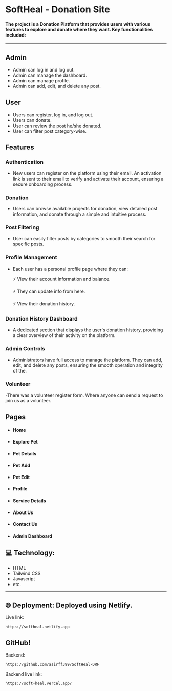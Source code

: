 # SoftHeal - Donation Site 

#### The project is a Donation Platform that provides users with various features to explore and donate where they want. Key functionalities included:
---
## Admin

- Admin can log in and log out.
- Admin can manage the dashboard.
- Admin can manage profile.
- Admin can add, edit, and delete any post.

## User

- Users can register, log in, and log out.
- Users can donate.
- User can review the post he/she donated.
- User can filter post category-wise.

## Features

### Authentication

- New users can register on the platform using their email. An activation link is sent to their email to verify and activate their account, ensuring a secure onboarding process.

### Donation

- Users can browse available projects for donation, view detailed post information, and donate through a simple and intuitive process.

### Post Filtering

- User can easily filter posts by categories to smooth their search for specific posts.

### Profile Management

- Each user has a personal profile page where they can:

     ⚡ View their account information and balance.
  
     ⚡ They can update info from here.
    
     ⚡ View their donation history.

### Donation History Dashboard

- A dedicated section that displays the user's donation history, providing a clear overview of their activity on the platform.

### Admin Controls

- Administrators have full access to manage the platform. They can add, edit, and delete any posts, ensuring the smooth operation and integrity of the.

### Volunteer

-There was a volunteer register form. Where anyone can send a request to join us as a volunteer.

## Pages

- #### Home
- #### Explore Pet
- #### Pet Details
- #### Pet Add
- #### Pet Edit
- #### Profile
- #### Service Details
- #### About Us
- #### Contact Us
- #### Admin Dashboard


## 💻 Technology: 

- HTML
- Tailwind CSS
- Javascript
- etc.

---

## 🌐 Deployment: Deployed using Netlify.
Live link: 

    https://softheal.netlify.app

## GitHub!
Backend: 

    https://github.com/asirff399/SoftHeal-DRF

Backend live link:

    https://soft-heal.vercel.app/
